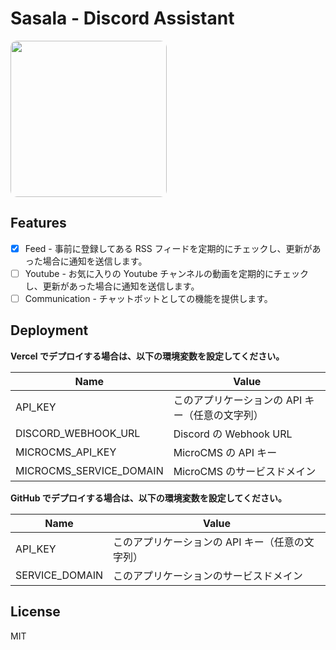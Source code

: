# Sasala - Discord Assistant

<img src="https://user-images.githubusercontent.com/48175599/226177021-ab167aed-60f2-4a52-8625-a0dbf992e0c2.png" width="250px" style="border-radius: 10px;" />

## Features

- [x] Feed - 事前に登録してある RSS フィードを定期的にチェックし、更新があった場合に通知を送信します。
- [ ] Youtube - お気に入りの Youtube チャンネルの動画を定期的にチェックし、更新があった場合に通知を送信します。
- [ ] Communication - チャットボットとしての機能を提供します。

## Deployment

**Vercel でデプロイする場合は、以下の環境変数を設定してください。**

| Name                    | Value                                           |
| ----------------------- | ----------------------------------------------- |
| API_KEY                 | このアプリケーションの API キー（任意の文字列） |
| DISCORD_WEBHOOK_URL     | Discord の Webhook URL                          |
| MICROCMS_API_KEY        | MicroCMS の API キー                            |
| MICROCMS_SERVICE_DOMAIN | MicroCMS のサービスドメイン                     |

**GitHub でデプロイする場合は、以下の環境変数を設定してください。**

| Name           | Value                                           |
| -------------- | ----------------------------------------------- |
| API_KEY        | このアプリケーションの API キー（任意の文字列） |
| SERVICE_DOMAIN | このアプリケーションのサービスドメイン          |

## License

MIT
